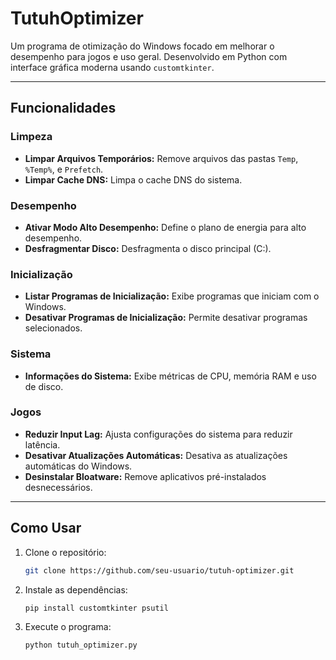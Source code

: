 # TutuhOptimizer

Um programa de otimização do Windows focado em melhorar o desempenho para jogos e uso geral. Desenvolvido em Python com interface gráfica moderna usando `customtkinter`.

---

## Funcionalidades

### Limpeza
- **Limpar Arquivos Temporários:** Remove arquivos das pastas `Temp`, `%Temp%`, e `Prefetch`.
- **Limpar Cache DNS:** Limpa o cache DNS do sistema.

### Desempenho
- **Ativar Modo Alto Desempenho:** Define o plano de energia para alto desempenho.
- **Desfragmentar Disco:** Desfragmenta o disco principal (C:).

### Inicialização
- **Listar Programas de Inicialização:** Exibe programas que iniciam com o Windows.
- **Desativar Programas de Inicialização:** Permite desativar programas selecionados.

### Sistema
- **Informações do Sistema:** Exibe métricas de CPU, memória RAM e uso de disco.

### Jogos
- **Reduzir Input Lag:** Ajusta configurações do sistema para reduzir latência.
- **Desativar Atualizações Automáticas:** Desativa as atualizações automáticas do Windows.
- **Desinstalar Bloatware:** Remove aplicativos pré-instalados desnecessários.

---

## Como Usar

1. Clone o repositório:
   ```bash
   git clone https://github.com/seu-usuario/tutuh-optimizer.git

2. Instale as dependências:
   ```bash
   pip install customtkinter psutil

3. Execute o programa:
   ```bash
   python tutuh_optimizer.py
   
